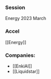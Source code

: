 
### Session
Energy 2023 March

### Accel
[[Energy]]

### Companies:
- [[EnkiAI]]
- [[Liquidstar]]


